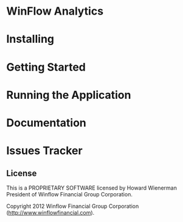 # WinFlow Analytics

# Installing

# Getting Started

# Running the Application

# Documentation

# Issues Tracker

## License

This is a PROPRIETARY SOFTWARE licensed by Howard Wienerman President of Winflow Financial Group Corporation.

Copyright 2012 Winflow Financial Group Corporation (http://www.winflowfinancial.com).
